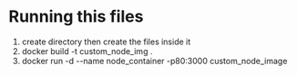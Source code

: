 # Running this files

1) create directory then create the files inside it  
2) docker build -t custom_node_img .
3) docker run -d --name node_container -p80:3000 custom_node_image  

   
